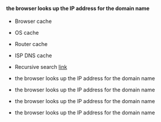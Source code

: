#### the browser looks up the IP address for the domain name
* Browser cache 
* OS cache 
* Router cache 
* ISP DNS cache
* Recursive search 
[link](https://www.cloudflare.com/learning/dns/what-is-dns/)

* the browser looks up the IP address for the domain name
* the browser looks up the IP address for the domain name
* the browser looks up the IP address for the domain name
* the browser looks up the IP address for the domain name







